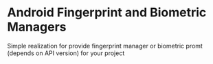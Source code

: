 # Android Fingerprint and Biometric Managers

Simple realization for provide fingerprint manager or biometric promt (depends on API version) for your project
